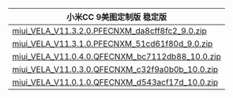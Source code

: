 | 小米CC 9美图定制版  稳定版    |
| ---- |
| [miui_VELA_V11.3.2.0.PFECNXM_da8cff8fc2_9.0.zip](https://hugeota.d.miui.com/V11.3.2.0.PFECNXM/miui_VELA_V11.3.2.0.PFECNXM_da8cff8fc2_9.0.zip)    |
| [miui_VELA_V11.3.1.0.PFECNXM_51cd61f80d_9.0.zip](https://hugeota.d.miui.com/V11.3.1.0.PFECNXM/miui_VELA_V11.3.1.0.PFECNXM_51cd61f80d_9.0.zip)    |
| [miui_VELA_V11.0.4.0.QFECNXM_bc7112db88_10.0.zip](https://hugeota.d.miui.com/V11.0.4.0.QFECNXM/miui_VELA_V11.0.4.0.QFECNXM_bc7112db88_10.0.zip)    |
| [miui_VELA_V11.0.3.0.QFECNXM_c32f9a0b0b_10.0.zip](https://hugeota.d.miui.com/V11.0.3.0.QFECNXM/miui_VELA_V11.0.3.0.QFECNXM_c32f9a0b0b_10.0.zip)    |
| [miui_VELA_V11.0.1.0.QFECNXM_d543acf17d_10.0.zip](https://hugeota.d.miui.com/V11.0.1.0.QFECNXM/miui_VELA_V11.0.1.0.QFECNXM_d543acf17d_10.0.zip)    |
